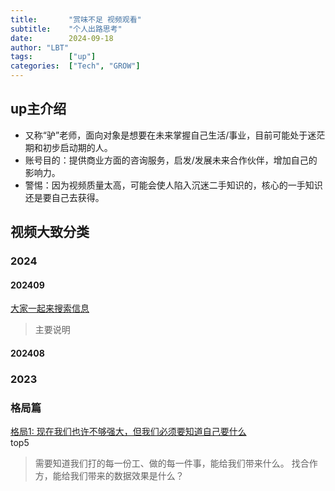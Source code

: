 ```yaml
---
title:       "赏味不足 视频观看"
subtitle:    "个人出路思考"
date:        2024-09-18
author: "LBT"
tags:        ["up"]
categories:  ["Tech", "GROW"]
---
```

## up主介绍
- 又称“驴”老师，面向对象是想要在未来掌握自己生活/事业，目前可能处于迷茫期和初步启动期的人。
- 账号目的：提供商业方面的咨询服务，启发/发展未来合作伙伴，增加自己的影响力。
- 警惕：因为视频质量太高，可能会使人陷入沉迷二手知识的，核心的一手知识还是要自己去获得。
## 视频大致分类
### 2024
#### 202409
[大家一起来搜索信息](https://www.bilibili.com/video/BV17WtjezESh/?p=5&spm_id_from=pageDriver)
> 主要说明

#### 202408

### 2023



### 格局篇
[格局1: 现在我们也许不够强大，但我们必须要知道自己要什么](https://www.bilibili.com/video/BV1nw411D7sm/?spm_id_from=autoNext&vd_source=26664e56fc6bff8f3d45bf653d618d5b) \
top5
> 需要知道我们打的每一份工、做的每一件事，能给我们带来什么。
> 找合作方，能给我们带来的数据效果是什么？